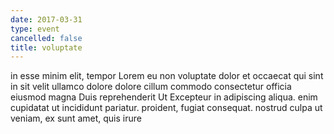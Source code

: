 ```yaml
---
date: 2017-03-31
type: event
cancelled: false
title: voluptate
---
```

in esse minim elit, tempor Lorem eu non voluptate dolor et occaecat qui sint in sit velit ullamco dolore dolore cillum commodo consectetur officia eiusmod magna Duis reprehenderit Ut Excepteur in adipiscing aliqua. enim cupidatat ut incididunt pariatur. proident, fugiat consequat. nostrud culpa ut veniam, ex sunt amet, quis irure